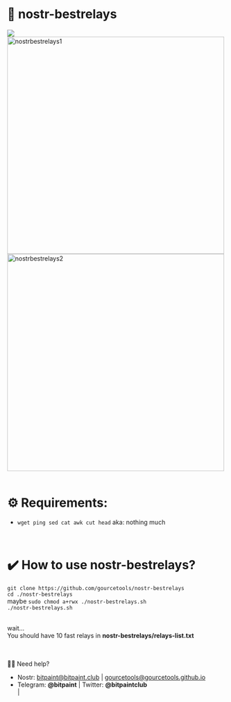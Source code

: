 # <b> 📡 nostr-bestrelays</b><br>
<img src="https://img.shields.io/badge/License-MIT-orange.svg"> <br>
 <img src="https://user-images.githubusercontent.com/120996278/213584121-1110b605-5ce2-4630-a944-d00c29f47735.png" alt="nostrbestrelays1" width="500px"><br>
 <img src="https://user-images.githubusercontent.com/120996278/213584277-11c12659-f8f0-40f8-ad2a-fccc647dd1a3.png" alt="nostrbestrelays2" width="500px"> <br> <br>



# <b>⚙️ Requirements:</b><br>
- `wget ping sed cat awk cut head` aka: nothing much  <br>
<br>

# <b>✔️ How to use nostr-bestrelays?</b><br>

` git clone https://github.com/gourcetools/nostr-bestrelays ` <br>
` cd ./nostr-bestrelays ` <br>
 maybe ` sudo chmod a+rwx ./nostr-bestrelays.sh ` <br>
` ./nostr-bestrelays.sh ` <br>

<br>
wait...<br>
You should have 10 fast relays in <b>nostr-bestrelays/relays-list.txt</b><br>
<br>
<br>


🙋‍♂️ Need help? 
- Nostr: bitpaint@bitpaint.club | gourcetools@gourcetools.github.io
- Telegram: <b>@bitpaint</b> | Twitter: <b>@bitpaintclub<br></b> | 
